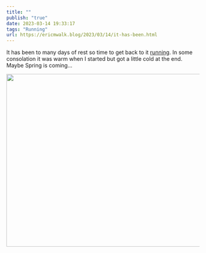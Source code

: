 ```yaml
---
title: ""
publish: "true"
date: 2023-03-14 19:33:17
tags: "Running"
url: https://ericmwalk.blog/2023/03/14/it-has-been.html
---
```


It has been to many days of rest so time to get back to it [running](http://www.strava.com/activities/8715901033). In some consolation it was warm when I started but got a little cold at the end. Maybe Spring is coming...

<img src="uploads/2023/2fd4388cf8.jpg" width="600" height="450" alt="">